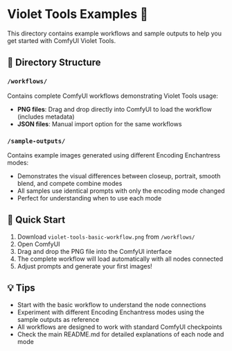 # Violet Tools Examples 🎨

This directory contains example workflows and sample outputs to help you get started with ComfyUI Violet Tools.

## 📁 Directory Structure

### `/workflows/`

Contains complete ComfyUI workflows demonstrating Violet Tools usage:

- **PNG files**: Drag and drop directly into ComfyUI to load the workflow (includes metadata)
- **JSON files**: Manual import option for the same workflows

### `/sample-outputs/`

Contains example images generated using different Encoding Enchantress modes:

- Demonstrates the visual differences between closeup, portrait, smooth blend, and compete combine modes
- All samples use identical prompts with only the encoding mode changed
- Perfect for understanding when to use each mode

## 🚀 Quick Start

1. Download `violet-tools-basic-workflow.png` from `/workflows/`
2. Open ComfyUI
3. Drag and drop the PNG file into the ComfyUI interface
4. The complete workflow will load automatically with all nodes connected
5. Adjust prompts and generate your first images!

## 💡 Tips

- Start with the basic workflow to understand the node connections
- Experiment with different Encoding Enchantress modes using the sample outputs as reference
- All workflows are designed to work with standard ComfyUI checkpoints
- Check the main README.md for detailed explanations of each node and mode
